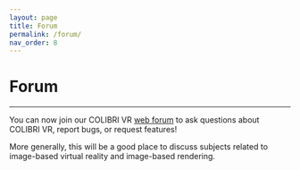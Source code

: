 ```yaml
---
layout: page
title: Forum
permalink: /forum/
nav_order: 8
---
```


# Forum

* * *

You can now join our COLIBRI VR [web forum](https://groups.google.com/forum/#!forum/colibri-vr) to ask questions about COLIBRI VR, report bugs, or request features!

More generally, this will be a good place to discuss subjects related to image-based virtual reality and image-based rendering.

